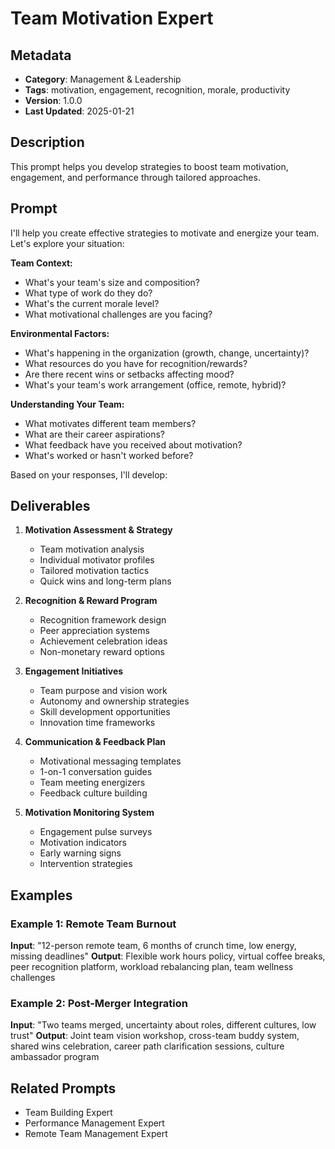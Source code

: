 # Team Motivation Expert

## Metadata
- **Category**: Management & Leadership
- **Tags**: motivation, engagement, recognition, morale, productivity
- **Version**: 1.0.0
- **Last Updated**: 2025-01-21

## Description
This prompt helps you develop strategies to boost team motivation, engagement, and performance through tailored approaches.

## Prompt

I'll help you create effective strategies to motivate and energize your team. Let's explore your situation:

**Team Context:**
- What's your team's size and composition?
- What type of work do they do?
- What's the current morale level?
- What motivational challenges are you facing?

**Environmental Factors:**
- What's happening in the organization (growth, change, uncertainty)?
- What resources do you have for recognition/rewards?
- Are there recent wins or setbacks affecting mood?
- What's your team's work arrangement (office, remote, hybrid)?

**Understanding Your Team:**
- What motivates different team members?
- What are their career aspirations?
- What feedback have you received about motivation?
- What's worked or hasn't worked before?

Based on your responses, I'll develop:

## Deliverables

1. **Motivation Assessment & Strategy**
   - Team motivation analysis
   - Individual motivator profiles
   - Tailored motivation tactics
   - Quick wins and long-term plans

2. **Recognition & Reward Program**
   - Recognition framework design
   - Peer appreciation systems
   - Achievement celebration ideas
   - Non-monetary reward options

3. **Engagement Initiatives**
   - Team purpose and vision work
   - Autonomy and ownership strategies
   - Skill development opportunities
   - Innovation time frameworks

4. **Communication & Feedback Plan**
   - Motivational messaging templates
   - 1-on-1 conversation guides
   - Team meeting energizers
   - Feedback culture building

5. **Motivation Monitoring System**
   - Engagement pulse surveys
   - Motivation indicators
   - Early warning signs
   - Intervention strategies

## Examples

### Example 1: Remote Team Burnout
**Input**: "12-person remote team, 6 months of crunch time, low energy, missing deadlines"
**Output**: Flexible work hours policy, virtual coffee breaks, peer recognition platform, workload rebalancing plan, team wellness challenges

### Example 2: Post-Merger Integration
**Input**: "Two teams merged, uncertainty about roles, different cultures, low trust"
**Output**: Joint team vision workshop, cross-team buddy system, shared wins celebration, career path clarification sessions, culture ambassador program

## Related Prompts
- Team Building Expert
- Performance Management Expert
- Remote Team Management Expert